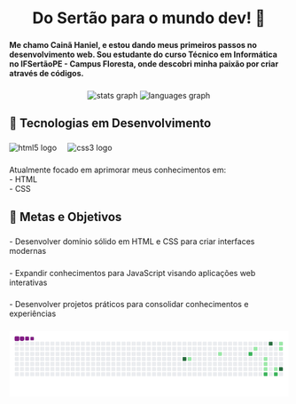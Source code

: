 <h1 align="center">Do Sertão para o mundo dev!  🚀</h1>

###

<h4 align="left">Me chamo Cainã Haniel, e estou dando meus primeiros passos no desenvolvimento web. Sou estudante do curso Técnico em Informática no IFSertãoPE - Campus Floresta, onde descobri minha paixão por criar através de códigos.</h4>

###

<div align="center">
  <img src="https://github-readme-stats.vercel.app/api?username=CainaHaniell&hide_title=false&hide_rank=false&show_icons=true&include_all_commits=true&count_private=true&disable_animations=false&theme=dark&locale=en&hide_border=false&order=1" height="150" alt="stats graph"  />
  <img src="https://github-readme-stats.vercel.app/api/top-langs?username=CainaHaniell&locale=en&hide_title=false&layout=compact&card_width=320&langs_count=5&theme=dark&hide_border=false&order=2" height="150" alt="languages graph"  />
</div>

###

<h2 align="left">🚀 Tecnologias em Desenvolvimento</h2>

###

<div align="left">
  <img src="https://cdn.simpleicons.org/html5/E34F26" height="40" alt="html5 logo"  />
  <img width="12" />
  <img src="https://cdn.jsdelivr.net/gh/devicons/devicon/icons/css3/css3-original.svg" height="40" alt="css3 logo"  />
</div>

###

<p align="left">Atualmente focado em aprimorar meus conhecimentos em:<br>- HTML<br>- CSS</p>

###

<h2 align="left">🎯 Metas e Objetivos</h2>

###

<p align="left">- Desenvolver domínio sólido em HTML e CSS para criar interfaces modernas</p>

###

<p align="left">- Expandir conhecimentos para JavaScript visando aplicações web interativas</p>

###

<p align="left">- Desenvolver projetos práticos para consolidar conhecimentos e experiências</p>

###

 ![snake gif](https://github.com/CainaHaniell/CainaHaniell/blob/output/github-contribution-grid-snake.gif)

###
